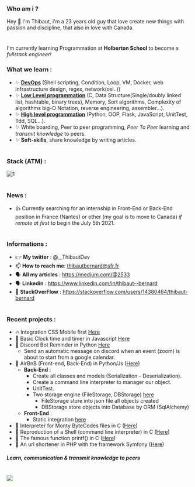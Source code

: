 ### Who am i ? 

Hey 👋 I'm Thibaut, i'm a 23 years old guy that love create new things with passion and discipline, that also in love with Canada.
#
I'm currently learning Programmation at **Holberton School** to become a *fullstack engineer!*
### What we learn :
 * :sparkles: [**DevOps**](https://github.com/ThibautBernard/holberton-system_engineering-devops) (Shell scripting, Condition, Loop, VM, Docker, web infrastructure design, regex, network(osi..))
 * :sparkles: [**Low Level programmation**](https://github.com/ThibautBernard/holbertonschool-low_level_programming) (C, Data Structure(Single/doubly linked list, hashtable, binary trees), Memory, Sort algorithms, Complexity of algorithms big-O Notation, reverse engineering, assembler...).
 * :sparkles: [**High level programmation**](https://github.com/ThibautBernard/holbertonschool-higher_level_programming) (Python, OOP, Flask, JavaScript, UnitTest, Tdd, SQL...).
 * :sparkles: White boarding, Peer to peer programming, *Peer To Peer* learning and *transmit knowledge* to peers.
 * :sparkles: **Soft-skills**, share knowledge by writing articles. 
#
### Stack (ATM) :
![1](https://github-readme-stats.vercel.app/api/top-langs/?username=ThibautBernard&theme=blue-green)
#
### News : 
* :+1: Currently searching for an internship in Front-End or Back-End position in France (Nantes) or other (my goal is to move to Canada) *if remote at first* to begin the July 5th 2021.
#
### Informations :
- 👉 **My twitter** : @__ThibautDev
- 📫 **How to reach me**: thibautbernard@sfr.fr
- 🗣 **All my articles** : https://medium.com/@2533
- 🗣 **Linkedin** : https://www.linkedin.com/in/thibaut--bernard
- 🤯 **StackOverFlow** : https://stackoverflow.com/users/14380464/thibaut-bernard
#
### Recent projects :
  - 🔥 Integration CSS Mobile first [Here](https://github.com/ThibautBernard/Price-component-integration-css)
  - 🚀 Basic Clock time and timer in Javascript [Here](https://github.com/ThibautBernard/clock-js)
  - :rocket: Discord Bot Reminder in Python [Here](https://github.com/ThibautBernard/discord_bot)
    - Send an automatic message on discord when an event (zoom) is about to start from a google calendar.
  - :rocket: AirBnB (Front-end, Back-End) in Python/Js ([Here](https://github.com/ThibautBernard/AirBnB_clone))
    -  **Back-End** : 
       - Create all classes and models (Serialization - Deserialization).
       - Create a command line interpreter to manager our object.
       - UnitTest.
       - Two storage engine (FileStorage, DBStorage) [here](https://github.com/Maynot2/AirBnB_clone_v2)
          - FileStorage store into json file all objects created
          - DBStorage store objects into Database by ORM (SqlAlchemy)
    - **Front-End** :
      - Static integration [here](https://github.com/ThibautBernard/AirBnB_clone/tree/main/web_static)
  - :rocket: Interpreter for Monty ByteCodes files in C ([Here](https://github.com/ThibautBernard/monty))
  - :rocket: Reproduction of a Shell (command line interpreter) in C ([Here](https://github.com/ThibautBernard/simple_shell))
  - :rocket: The famous function printf() in C ([Here](https://github.com/ThibautBernard/printf))
  - :rocket: An url shortener in PHP with the framework Symfony ([Here](https://github.com/ThibautBernard/url-shorter))
#### *Learn, communication & transmit knowledge to peers*
# ![](https://komarev.com/ghpvc/?username=ThibautBernard&color=green)
